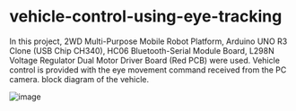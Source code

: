 # vehicle-control-using-eye-tracking
In this project, 2WD Multi-Purpose Mobile Robot Platform, Arduino UNO R3 Clone (USB Chip CH340), HC06 Bluetooth-Serial Module Board, L298N Voltage Regulator Dual Motor Driver Board (Red PCB) were used. Vehicle control is provided with the eye movement command received from the PC camera.
block diagram of the vehicle.


![image](https://user-images.githubusercontent.com/96599174/214042496-857a54f3-d339-4955-b15d-56f68c4e853a.png)
